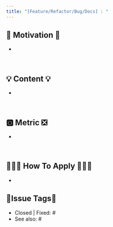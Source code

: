 ```yaml
---
title: "[Feature/Refactor/Bug/Docs] : "
---
```


## 🤔 Motivation 🤔
- 

<br/>

## 💡 Content 💡
- 

<br/>

## 🅾️ Metric ❎
- 

<br/>

## 👩🏻‍💻 How To Apply 🧑🏻‍💻
- 

## 🚩Issue Tags🚩
- Closed | Fixed: #
- See also: #
